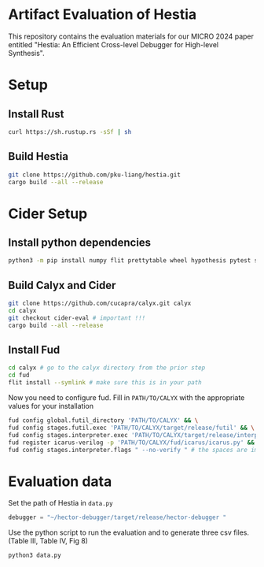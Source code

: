 # Artifact Evaluation of Hestia

This repository contains the evaluation materials for our MICRO 2024 paper entitled "Hestia: An Efficient Cross-level Debugger for High-level Synthesis".

# Setup

## Install Rust

```bash
curl https://sh.rustup.rs -sSf | sh
```

## Build Hestia

```bash
git clone https://github.com/pku-liang/hestia.git
cargo build --all --release
```

# Cider Setup

## Install python dependencies

```bash
python3 -m pip install numpy flit prettytable wheel hypothesis pytest simplejson matplotlib scipy seaborn
```

## Build Calyx and Cider

```bash
git clone https://github.com/cucapra/calyx.git calyx
cd calyx
git checkout cider-eval # important !!!
cargo build --all --release
```

## Install Fud

```bash
cd calyx # go to the calyx directory from the prior step
cd fud
flit install --symlink # make sure this is in your path
```

Now you need to configure fud. Fill in `PATH/TO/CALYX`  with
the appropriate values for your installation

```bash
fud config global.futil_directory 'PATH/TO/CALYX' && \
fud config stages.futil.exec 'PATH/TO/CALYX/target/release/futil' && \
fud config stages.interpreter.exec 'PATH/TO/CALYX/target/release/interp' && \
fud register icarus-verilog -p 'PATH/TO/CALYX/fud/icarus/icarus.py' && \
fud config stages.interpreter.flags " --no-verify " # the spaces are important
```

# Evaluation data

Set the path of Hestia in ``data.py``

```python
debugger = "~/hector-debugger/target/release/hector-debugger "
```

Use the python script to run the evaluation and to generate three csv files. (Table III, Table IV, Fig 8)

```bash
python3 data.py
```

